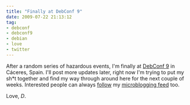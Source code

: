 ```yaml
---
title: "Finally at DebConf 9"
date: 2009-07-22 21:13:12
tag:
- debconf
- debconf9
- debian
- love
- twitter
---
```

After a random series of hazardous events, I'm finally at <a href="http://debconf9.debconf.org">DebConf 9</a> in Cáceres, Spain. I'll post more updates later, right now I'm trying to put my sh*t together and find my way through around here for the next couple of weeks. Interested people can always <a href="http://twitter.com/?status=FOLLOW+damog">follow</a> my <a href="http://twitter.com/mrdamog">microblogging feed</a> too.

Love, <em>D</em>.